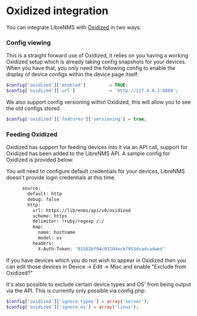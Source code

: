 # Oxidized integration

You can integrate LibreNMS with [Oxidized](https://github.com/ytti/oxidized-web) in two ways:

### Config viewing

This is a straight forward use of Oxidized, it relies on you having a working Oxidized setup which is already taking config snapshots for your devices. 
When you have that, you only need the following config to enable the display of device configs within the device page itself:

```php
$config['oxidized']['enabled']         = TRUE;
$config['oxidized']['url']             = 'http://127.0.0.1:8888';
```

We also support config versioning within Oxidized, this will allow you to see the old configs stored.

```php
$config['oxidized']['features']['versioning'] = true;
```

### Feeding Oxidized

Oxidized has support for feeding devices into it via an API call, support for Oxidized has been added to the LibreNMS API. A sample config for Oxidized is provided below.

You will need to configure default credentials for your devices, LibreNMS doesn't provide login credentials at this time.

```bash
      source:
        default: http
        debug: false
        http:
          url: https://librenms/api/v0/oxidized
          scheme: https
          delimiter: !ruby/regexp /:/
          map:
            name: hostname
            model: os
          headers:
            X-Auth-Token: '01582bf94c03104ecb7953dsadsadwed'
```

If you have devices which you do not wish to appear in Oxidized then you can edit those devices in Device -> Edit -> Misc and enable "Exclude from Oxidized?"

It's also possible to exclude certain device types and OS' from being output via the API. This is currently only possible via config.php:

```php
$config['oxidized']['ignore_types'] = array('server');
$config['oxidized']['ignore_os'] = array('linux');
```
